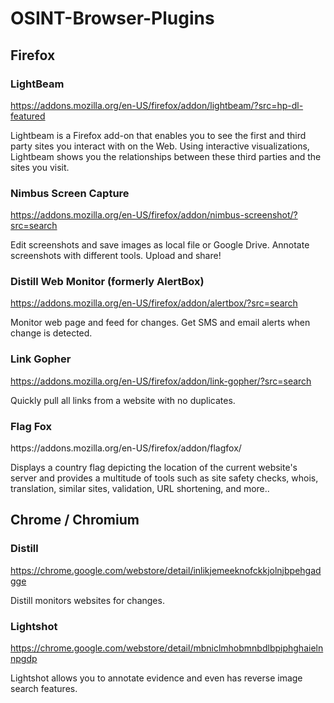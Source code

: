 OSINT-Browser-Plugins
=======================
Firefox
-------------
### LightBeam
https://addons.mozilla.org/en-US/firefox/addon/lightbeam/?src=hp-dl-featured
<p>Lightbeam is a Firefox add-on that enables you to see the first and third party sites you interact with on the Web. Using interactive visualizations, Lightbeam shows you the relationships between these third parties and the sites you visit.</p>

### Nimbus Screen Capture
https://addons.mozilla.org/en-US/firefox/addon/nimbus-screenshot/?src=search
<p>Edit screenshots and save images as local file or Google Drive. Annotate screenshots with different tools. Upload and share!</p>

### Distill Web Monitor (formerly AlertBox)
https://addons.mozilla.org/en-US/firefox/addon/alertbox/?src=search
<p>Monitor web page and feed for changes. Get SMS and email alerts when change is detected.</p>

### Link Gopher
https://addons.mozilla.org/en-US/firefox/addon/link-gopher/?src=search
<p>Quickly pull all links from a website with no duplicates.</p>

### Flag Fox
<p>https://addons.mozilla.org/en-US/firefox/addon/flagfox/</p>
<p>Displays a country flag depicting the location of the current website's server and provides a multitude of tools such as site safety checks, whois, translation, similar sites, validation, URL shortening, and more..</p>

Chrome / Chromium
---------------
### Distill
https://chrome.google.com/webstore/detail/inlikjemeeknofckkjolnjbpehgadgge
<p>Distill monitors websites for changes.</p>

### Lightshot
https://chrome.google.com/webstore/detail/mbniclmhobmnbdlbpiphghaielnnpgdp
<p>Lightshot allows you to annotate evidence and even has reverse image search features.</p>
